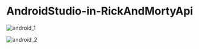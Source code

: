 # AndroidStudio-in-RickAndMortyApi


![android_1](https://user-images.githubusercontent.com/64737567/230363926-0054d27f-eb93-40b2-b902-00ca8510a90a.png)


![android_2](https://user-images.githubusercontent.com/64737567/230363967-7388f724-4774-429f-bb19-6812e02e77e6.png)
